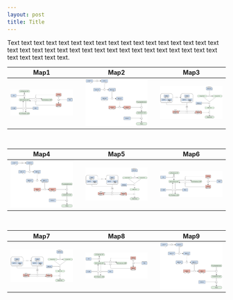 ```yaml
---
layout: post
title: Title
---
```

Text text text text text text text text text text text text text text text text text text text text text text text text text text text text text text text text text text text text text text text.

 Map1                             |   | Map2                             |   | Map3
:--------------------------------:|:-:|:--------------------------------:|:-:|:-----------------------------:
 ![](/images/figure01v03.png)     |   | ![](/images/figure02v03.png)     |   | ![](/images/figure03v03.png)

<br />

 Map4                             |   | Map5                             |   | Map6
:--------------------------------:|:-:|:--------------------------------:|:-:|:-----------------------------:
 ![](/images/figure02v03.png)     |   | ![](/images/figure03v03.png)     |   | ![](/images/figure01v03.png)

<br />

 Map7                             |   | Map8                             |   | Map9
:--------------------------------:|:-:|:--------------------------------:|:-:|:-----------------------------:
 ![](/images/figure03v03.png)     |   | ![](/images/figure01v03.png)     |   | ![](/images/figure02v03.png)


